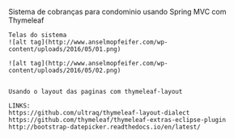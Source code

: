 Sistema de cobranças para condominio usando Spring MVC com Thymeleaf
	
	Telas do sistema
	![alt tag](http://www.anselmopfeifer.com/wp-content/uploads/2016/05/01.png)
	
	![alt tag](http://www.anselmopfeifer.com/wp-content/uploads/2016/05/02.png)
	
	
	Usando o layout das paginas com thymeleaf-layout
    		
	LINKS:
	https://github.com/ultraq/thymeleaf-layout-dialect
	https://github.com/thymeleaf/thymeleaf-extras-eclipse-plugin
	http://bootstrap-datepicker.readthedocs.io/en/latest/

